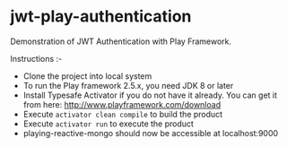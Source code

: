 # jwt-play-authentication
 Demonstration of JWT Authentication with Play Framework.

Instructions :-

* Clone the project into local system
* To run the Play framework 2.5.x, you need JDK 8 or later
* Install Typesafe Activator if you do not have it already. You can get it from here: http://www.playframework.com/download
* Execute `activator clean compile` to build the product
* Execute `activator run` to execute the product
* playing-reactive-mongo should now be accessible at localhost:9000